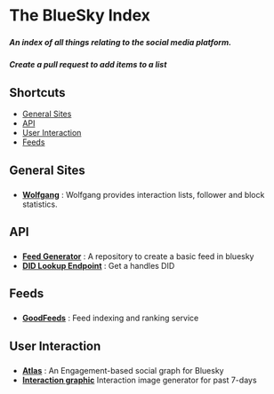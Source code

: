 # The BlueSky Index
###
##### An index of all things relating to the social media platform. 
##### Create a pull request to add items to a list

## Shortcuts
* [General Sites](#general-sites)
* [API](#api)
* [User Interaction](#user-interaction)
* [Feeds](#feeds)


## General Sites
###

* **[Wolfgang](https://wolfgang.raios.xyz)** : Wolfgang provides interaction lists, follower and block statistics.

## API
###

* **[Feed Generator](https://github.com/bluesky-social/feed-generator)** : A repository to create a basic feed in bluesky
* **[DID Lookup Endpoint](https://bsky.social/xrpc/com.atproto.identity.resolveHandle?handle=YourHandle)** : Get a handles DID

## Feeds
###
* **[GoodFeeds](https://goodfeeds.co)** : Feed indexing and ranking service
## User Interaction
###

* **[Atlas](https://bsky.jazco.dev)** : An Engagement-based social graph for Bluesky
* **[Interaction graphic](https://wolfgang.raios.xyz/interactions)** Interaction image generator for past 7-days

